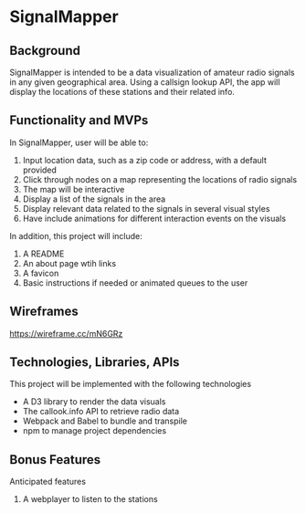 # SignalMapper

## Background

SignalMapper is intended to be a data visualization of amateur radio signals in any given geographical area. Using a callsign lookup API, the app will display the locations of these stations and their related info.

## Functionality and MVPs

In SignalMapper, user will be able to:

1. Input location data, such as a zip code or address, with a default provided
2. Click through nodes on a map representing the locations of radio signals
3. The map will be interactive
4. Display a list of the signals in the area
5. Display relevant data related to the signals in several visual styles
6. Have include animations for different interaction events on the visuals

In addition, this project will include:

1. A README
2. An about page wtih links
3. A favicon
4. Basic instructions if needed or animated queues to the user

## Wireframes

<https://wireframe.cc/mN6GRz>

## Technologies, Libraries, APIs

This project will be implemented with the following technologies

- A D3 library to render the data visuals
- The callook.info API to retrieve radio data
- Webpack and Babel to bundle and transpile
- npm to manage project dependencies

## Bonus Features

Anticipated features

1. A webplayer to listen to the stations